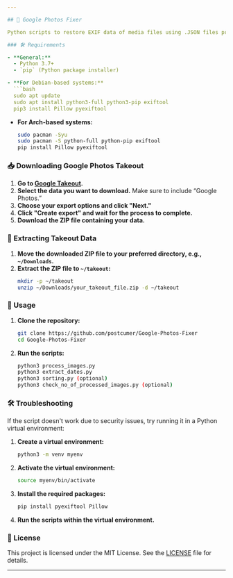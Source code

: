 ```yaml
---

## 🚀 Google Photos Fixer

Python scripts to restore EXIF data of media files using .JSON files provided by Google Photos Takeout.

### 🛠️ Requirements

- **General:**
  - Python 3.7+
  - `pip` (Python package installer)

- **For Debian-based systems:**
  ```bash
  sudo apt update
  sudo apt install python3-full python3-pip exiftool
  pip3 install Pillow pyexiftool
  ```

- **For Arch-based systems:**
  ```bash
  sudo pacman -Syu
  sudo pacman -S python-full python-pip exiftool
  pip install Pillow pyexiftool
  ```

### 📥 Downloading Google Photos Takeout

1. **Go to [Google Takeout](https://takeout.google.com).**
2. **Select the data you want to download.** Make sure to include “Google Photos.”
3. **Choose your export options and click "Next."**
4. **Click "Create export" and wait for the process to complete.**
5. **Download the ZIP file containing your data.**

### 📂 Extracting Takeout Data

1. **Move the downloaded ZIP file to your preferred directory, e.g., `~/Downloads`.**
2. **Extract the ZIP file to `~/takeout`:**
   ```bash
   mkdir -p ~/takeout
   unzip ~/Downloads/your_takeout_file.zip -d ~/takeout
   ```

### 📜 Usage

1. **Clone the repository:**
   ```bash
   git clone https://github.com/postcumer/Google-Photos-Fixer
   cd Google-Photos-Fixer
   ```

2. **Run the scripts:**
   ```bash
   python3 process_images.py
   python3 extract_dates.py
   python3 sorting.py (optional)
   python3 check_no_of_processed_images.py (optional)
   ```

### 🛠️ Troubleshooting

If the script doesn't work due to security issues, try running it in a Python virtual environment:

1. **Create a virtual environment:**
   ```bash
   python3 -m venv myenv
   ```

2. **Activate the virtual environment:**
   ```bash
   source myenv/bin/activate
   ```

3. **Install the required packages:**
   ```bash
   pip install pyexiftool Pillow
   ```

4. **Run the scripts within the virtual environment.**

### 📝 License

This project is licensed under the MIT License. See the [LICENSE](https://github.com/postcumer/Google-Takeout-Proccesor/docs/license) file for details.

---
```

